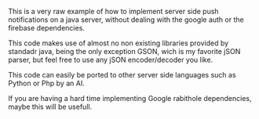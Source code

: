 This is a very raw example of how to implement server side push notifications
on a java server, without dealing with the google auth or the firebase dependencies.

This code makes use of almost no non existing libraries provided by standadr java,
being the only exception GSON, wich is my favorite jSON parser, but feel free to use
any jSON encoder/decoder you like. 

This code can easily be ported to other server side languages such as Python or Php
by an AI.

If you are having a hard time implementing Google rabithole dependencies, maybe this
will be usefull.
